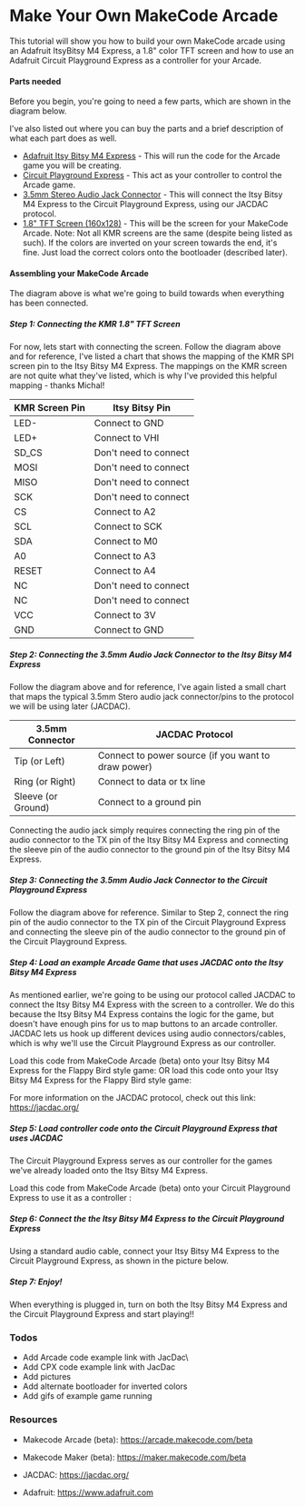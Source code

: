 # Make Your Own MakeCode Arcade

This tutorial will show you how to build your own MakeCode arcade using an Adafruit ItsyBitsy M4 Express, a 1.8" color TFT screen and how to use an Adafruit Circuit Playground Express as a controller for your Arcade.

#### Parts needed

Before you begin, you're going to need a few parts, which are shown in the diagram below.


I've also listed out where you can buy the parts and a brief description of what each part does as well.

* [Adafruit Itsy Bitsy M4 Express] - This will run the code for the Arcade game you will be creating.
* [Circuit Playground Express] - This act as your controller to control the Arcade game.
* [3.5mm Stereo Audio Jack Connector] - This will connect the Itsy Bitsy M4 Express to the Circuit Playground Express, using our JACDAC protocol. 
* [1.8" TFT Screen (160x128)] - This will be the screen for your MakeCode Arcade. Note: Not all KMR screens are the same (despite being listed as such). If the colors are inverted on your screen towards the end, it's fine. Just load the correct colors onto the bootloader (described later).

#### Assembling your MakeCode Arcade


The diagram above is what we're going to build towards when everything has been connected.

##### Step 1: Connecting the KMR 1.8" TFT Screen


For now, lets start with connecting the screen. Follow the diagram above and for reference, I've listed a chart that shows the mapping of the KMR SPI screen pin to the Itsy Bitsy M4 Express. The mappings on the KMR screen are not quite what they've listed, which is why I've provided this helpful mapping - thanks Michal!

| KMR Screen Pin | Itsy Bitsy Pin|
| ------ | ------ |
| LED- | Connect to GND |
| LED+ | Connect to VHI |
| SD_CS | Don't need to connect |
| MOSI | Don't need to connect |
| MISO | Don't need to connect |
| SCK | Don't need to connect |
| CS | Connect to A2 |
| SCL | Connect to SCK |
| SDA | Connect to M0 |
| A0 | Connect to A3 |
| RESET | Connect to A4 |
| NC | Don't need to connect  |
| NC | Don't need to connect  |
| VCC | Connect to 3V |
| GND | Connect to GND |

##### Step 2: Connecting the 3.5mm Audio Jack Connector to the Itsy Bitsy M4 Express


Follow the diagram above and for reference, I've again listed a small chart that maps the typical 3.5mm Stero audio jack connector/pins to the protocol we will be using later (JACDAC). 

| 3.5mm Connector | JACDAC Protocol|
| ------ | ------ |
| Tip (or Left) | Connect to power source (if you want to draw power) |
| Ring (or Right) | Connect to data or tx line |
| Sleeve (or Ground) | Connect to a ground pin|

Connecting the audio jack simply requires connecting the ring pin of the audio connector to the TX pin of the Itsy Bitsy M4 Express and connecting the sleeve pin of the audio connector to the ground pin of the Itsy Bitsy M4 Express.

##### Step 3: Connecting the 3.5mm Audio Jack Connector to the Circuit Playground Express


Follow the diagram above for reference. Similar to Step 2, connect the ring pin of the audio connector to the TX pin of the Circuit Playground Express and connecting the sleeve pin of the audio connector to the ground pin of the Circuit Playground Express.

##### Step 4: Load an example Arcade Game that uses JACDAC onto the Itsy Bitsy M4 Express

As mentioned earlier, we're going to be using our protocol called JACDAC to connect the Itsy Bitsy M4 Express with the screen to a controller. We do this because the Itsy Bitsy M4 Express contains the logic for the game, but doesn't have enough pins for us to map buttons to an arcade controller. JACDAC lets us hook up different devices using audio connectors/cables, which is why we'll use the Circuit Playground Express as our controller.

Load this code from MakeCode Arcade (beta) onto your Itsy Bitsy M4 Express for the Flappy Bird style game:
OR load this code onto your Itsy Bitsy M4 Express for the Flappy Bird style game:
 
For more information on the JACDAC protocol, check out this link: https://jacdac.org/

##### Step 5: Load controller code onto the Circuit Playground Express that uses JACDAC

The Circuit Playground Express serves as our controller for the games we've already loaded onto the Itsy Bitsy M4 Express. 

Load this code from MakeCode Arcade (beta) onto your Circuit Playground Express to use it as a controller :

##### Step 6: Connect the the Itsy Bitsy M4 Express to the Circuit Playground Express

Using a standard audio cable, connect your Itsy Bitsy M4 Express to the Circuit Playground Express, as shown in the picture below.

##### Step 7: Enjoy!

When everything is plugged in, turn on both the Itsy Bitsy M4 Express and the Circuit Playground Express and start playing!!

### Todos

 - Add Arcade code example link with JacDac\
 - Add CPX code example link with JacDac
 - Add pictures
 - Add alternate bootloader for inverted colors
 - Add gifs of example game running

### Resources
 - Makecode Arcade (beta): https://arcade.makecode.com/beta
 - Makecode Maker (beta): https://maker.makecode.com/beta
 - JACDAC: https://jacdac.org/
 - Adafruit: https://www.adafruit.com

   [Adafruit Itsy Bitsy M4 Express]: <https://www.adafruit.com/product/3800 />
   [Circuit Playground Express]: <https://www.adafruit.com/product/3333 />
   [3.5mm Stereo Audio Jack Connector]: <https://www.adafruit.com/product/2791 />
   [1.8" TFT Screen (160x128)]: <https://www.amazon.com/HiLetgo-ST7735R-128160-Display-Arduino/dp/B00LSG51MM />
